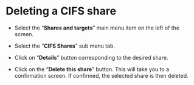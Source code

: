 # Deleting a CIFS share

- Select the “**Shares and targets**” main menu item on the left of the screen.

- Select the “**CIFS Shares**” sub menu tab.

- Click on “**Details**” button corresponding to the desired share.


- Click on the “**Delete this share**” button. This will take you to a confirmation screen. If confirmed, the selected share is then deleted.